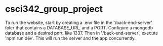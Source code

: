 # csci342_group_project

To run the website, start by creating a .env file in the '/back-end-server' foler that contains a DATABASE_URL, and a PORT. Configure a mongodb database and a desired port, like 1337. Then in '/back-end-server', execute 'npm run dev'. This will run the server and the app concurrently.